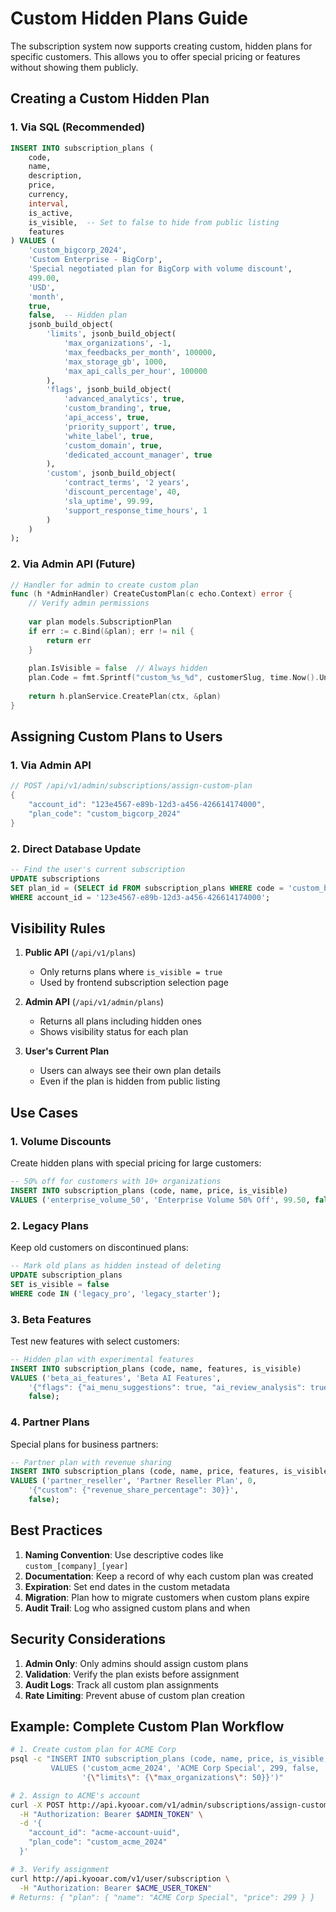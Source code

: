# Custom Hidden Plans Guide

The subscription system now supports creating custom, hidden plans for specific customers. This allows you to offer special pricing or features without showing them publicly.

## Creating a Custom Hidden Plan

### 1. Via SQL (Recommended)

```sql
INSERT INTO subscription_plans (
    code,
    name,
    description,
    price,
    currency,
    interval,
    is_active,
    is_visible,  -- Set to false to hide from public listing
    features
) VALUES (
    'custom_bigcorp_2024',
    'Custom Enterprise - BigCorp',
    'Special negotiated plan for BigCorp with volume discount',
    499.00,
    'USD',
    'month',
    true,
    false,  -- Hidden plan
    jsonb_build_object(
        'limits', jsonb_build_object(
            'max_organizations', -1,
            'max_feedbacks_per_month', 100000,
            'max_storage_gb', 1000,
            'max_api_calls_per_hour', 100000
        ),
        'flags', jsonb_build_object(
            'advanced_analytics', true,
            'custom_branding', true,
            'api_access', true,
            'priority_support', true,
            'white_label', true,
            'custom_domain', true,
            'dedicated_account_manager', true
        ),
        'custom', jsonb_build_object(
            'contract_terms', '2 years',
            'discount_percentage', 40,
            'sla_uptime', 99.99,
            'support_response_time_hours', 1
        )
    )
);
```

### 2. Via Admin API (Future)

```go
// Handler for admin to create custom plan
func (h *AdminHandler) CreateCustomPlan(c echo.Context) error {
    // Verify admin permissions
    
    var plan models.SubscriptionPlan
    if err := c.Bind(&plan); err != nil {
        return err
    }
    
    plan.IsVisible = false  // Always hidden
    plan.Code = fmt.Sprintf("custom_%s_%d", customerSlug, time.Now().Unix())
    
    return h.planService.CreatePlan(ctx, &plan)
}
```

## Assigning Custom Plans to Users

### 1. Via Admin API

```go
// POST /api/v1/admin/subscriptions/assign-custom-plan
{
    "account_id": "123e4567-e89b-12d3-a456-426614174000",
    "plan_code": "custom_bigcorp_2024"
}
```

### 2. Direct Database Update

```sql
-- Find the user's current subscription
UPDATE subscriptions 
SET plan_id = (SELECT id FROM subscription_plans WHERE code = 'custom_bigcorp_2024')
WHERE account_id = '123e4567-e89b-12d3-a456-426614174000';
```

## Visibility Rules

1. **Public API** (`/api/v1/plans`)
   - Only returns plans where `is_visible = true`
   - Used by frontend subscription selection page

2. **Admin API** (`/api/v1/admin/plans`)
   - Returns all plans including hidden ones
   - Shows visibility status for each plan

3. **User's Current Plan**
   - Users can always see their own plan details
   - Even if the plan is hidden from public listing

## Use Cases

### 1. Volume Discounts
Create hidden plans with special pricing for large customers:
```sql
-- 50% off for customers with 10+ organizations
INSERT INTO subscription_plans (code, name, price, is_visible) 
VALUES ('enterprise_volume_50', 'Enterprise Volume 50% Off', 99.50, false);
```

### 2. Legacy Plans
Keep old customers on discontinued plans:
```sql
-- Mark old plans as hidden instead of deleting
UPDATE subscription_plans 
SET is_visible = false 
WHERE code IN ('legacy_pro', 'legacy_starter');
```

### 3. Beta Features
Test new features with select customers:
```sql
-- Hidden plan with experimental features
INSERT INTO subscription_plans (code, name, features, is_visible)
VALUES ('beta_ai_features', 'Beta AI Features', 
    '{"flags": {"ai_menu_suggestions": true, "ai_review_analysis": true}}', 
    false);
```

### 4. Partner Plans
Special plans for business partners:
```sql
-- Partner plan with revenue sharing
INSERT INTO subscription_plans (code, name, price, features, is_visible)
VALUES ('partner_reseller', 'Partner Reseller Plan', 0, 
    '{"custom": {"revenue_share_percentage": 30}}', 
    false);
```

## Best Practices

1. **Naming Convention**: Use descriptive codes like `custom_[company]_[year]`
2. **Documentation**: Keep a record of why each custom plan was created
3. **Expiration**: Set end dates in the custom metadata
4. **Migration**: Plan how to migrate customers when custom plans expire
5. **Audit Trail**: Log who assigned custom plans and when

## Security Considerations

1. **Admin Only**: Only admins should assign custom plans
2. **Validation**: Verify the plan exists before assignment
3. **Audit Logs**: Track all custom plan assignments
4. **Rate Limiting**: Prevent abuse of custom plan creation

## Example: Complete Custom Plan Workflow

```bash
# 1. Create custom plan for ACME Corp
psql -c "INSERT INTO subscription_plans (code, name, price, is_visible, features) 
         VALUES ('custom_acme_2024', 'ACME Corp Special', 299, false, 
                '{\"limits\": {\"max_organizations\": 50}}')"

# 2. Assign to ACME's account
curl -X POST http://api.kyooar.com/v1/admin/subscriptions/assign-custom-plan \
  -H "Authorization: Bearer $ADMIN_TOKEN" \
  -d '{
    "account_id": "acme-account-uuid",
    "plan_code": "custom_acme_2024"
  }'

# 3. Verify assignment
curl http://api.kyooar.com/v1/user/subscription \
  -H "Authorization: Bearer $ACME_USER_TOKEN"
# Returns: { "plan": { "name": "ACME Corp Special", "price": 299 } }
```
